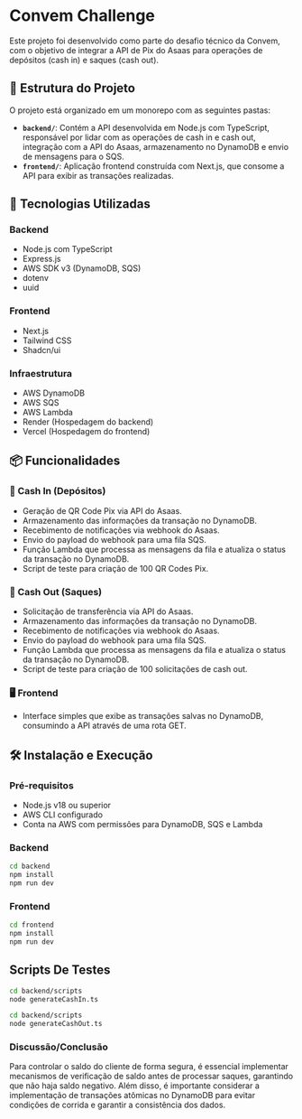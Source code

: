 # Convem Challenge

Este projeto foi desenvolvido como parte do desafio técnico da Convem, com o objetivo de integrar a API de Pix do Asaas para operações de depósitos (cash in) e saques (cash out).

## 🧩 Estrutura do Projeto

O projeto está organizado em um monorepo com as seguintes pastas:

- **`backend/`**: Contém a API desenvolvida em Node.js com TypeScript, responsável por lidar com as operações de cash in e cash out, integração com a API do Asaas, armazenamento no DynamoDB e envio de mensagens para o SQS.
- **`frontend/`**: Aplicação frontend construída com Next.js, que consome a API para exibir as transações realizadas.

## 🚀 Tecnologias Utilizadas

### Backend

- Node.js com TypeScript
- Express.js
- AWS SDK v3 (DynamoDB, SQS)
- dotenv
- uuid

### Frontend

- Next.js
- Tailwind CSS
- Shadcn/ui

### Infraestrutura

- AWS DynamoDB
- AWS SQS
- AWS Lambda
- Render (Hospedagem do backend)
- Vercel (Hospedagem do frontend)

## 📦 Funcionalidades

### 🏦 Cash In (Depósitos)

- Geração de QR Code Pix via API do Asaas.
- Armazenamento das informações da transação no DynamoDB.
- Recebimento de notificações via webhook do Asaas.
- Envio do payload do webhook para uma fila SQS.
- Função Lambda que processa as mensagens da fila e atualiza o status da transação no DynamoDB.
- Script de teste para criação de 100 QR Codes Pix.

### 💸 Cash Out (Saques)

- Solicitação de transferência via API do Asaas.
- Armazenamento das informações da transação no DynamoDB.
- Recebimento de notificações via webhook do Asaas.
- Envio do payload do webhook para uma fila SQS.
- Função Lambda que processa as mensagens da fila e atualiza o status da transação no DynamoDB.
- Script de teste para criação de 100 solicitações de cash out.

### 🖥️ Frontend

- Interface simples que exibe as transações salvas no DynamoDB, consumindo a API através de uma rota GET.

## 🛠️ Instalação e Execução

### Pré-requisitos

- Node.js v18 ou superior
- AWS CLI configurado
- Conta na AWS com permissões para DynamoDB, SQS e Lambda

### Backend

```bash
cd backend
npm install
npm run dev
```

### Frontend

```bash
cd frontend
npm install
npm run dev
```


## Scripts De Testes

```bash
cd backend/scripts
node generateCashIn.ts
```

```bash
cd backend/scripts
node generateCashOut.ts
```

### Discussão/Conclusão 
Para controlar o saldo do cliente de forma segura, é essencial implementar mecanismos de verificação de saldo antes de processar saques, garantindo que não haja saldo negativo. Além disso, é importante considerar a implementação de transações atômicas no DynamoDB para evitar condições de corrida e garantir a consistência dos dados.




